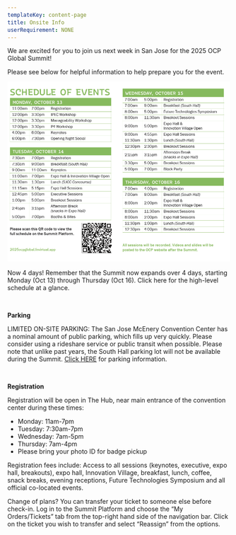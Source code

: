 ```yaml
---
templateKey: content-page
title: Onsite Info
userRequirement: NONE
---
```

We are excited for you to join us next week in San Jose for the 2025 OCP Global Summit!

Please see below for helpful information to help prepare you for the event.

![](d707f4ff14ac1de042c5383be717bf2a192236a1.png)

Now 4 days! Remember that the Summit now expands over 4 days, starting Monday (Oct 13) through Thursday (Oct 16). Click here for the high-level schedule at a glance.

<br/>

**Parking**

LIMITED ON-SITE PARKING: The San Jose McEnery Convention Center has a nominal amount of public parking, which fills up very quickly. Please consider using a rideshare service or public transit when possible. Please note that unlike past years, the South Hall parking lot will not be available during the Summit. [Click HERE](https://www.sanjose.org/trip-ideas/parking) for parking information.

<br/>

**Registration**

Registration will be open in The Hub, near main entrance of the convention center during these times:

* Monday: 11am-7pm
* Tuesday: 7:30am-7pm
* Wednesday: 7am-5pm
* Thursday: 7am-4pm
* Please bring your photo ID for badge pickup

Registration fees include: Access to all sessions (keynotes, executive, expo hall, breakouts), expo hall, Innovation Village, breakfast, lunch, coffee, snack breaks, evening receptions, Future Technologies Symposium and all official co-located events.



Change of plans? You can transfer your ticket to someone else before check-in. Log in to the Summit Platform and choose the “My Orders/Tickets” tab from the top-right hand side of the navigation bar. Click on the ticket you wish to transfer and select “Reassign” from the options.
